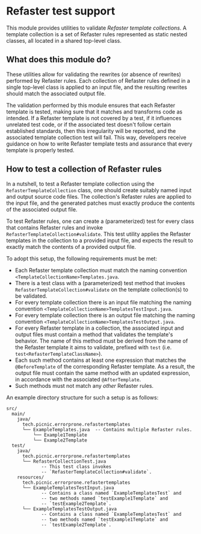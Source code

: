 # Refaster test support

This module provides utilities to validate _Refaster template collections_. A
template collection is a set of Refaster rules represented as static nested
classes, all located in a shared top-level class.

## What does this module do?

These utilities allow for validating the rewrites (or absence of rewrites)
performed by Refaster rules. Each collection of Refaster rules defined in a
single top-level class is applied to an input file, and the resulting rewrites
should match the associated output file.

The validation performed by this module ensures that each Refaster template is
tested, making sure that it matches and transforms code as intended. If a
Refaster template is not covered by a test, if it influences unrelated test
code, or if the associated test doesn't follow certain established standards,
then this irregularity will be reported, and the associated template collection
test will fail. This way, developers receive guidance on how to write Refaster
template tests and assurance that every template is properly tested.

## How to test a collection of Refaster rules

In a nutshell, to test a Refaster template collection using the
`RefasterTemplateCollection` class, one should create suitably named input and
output source code files. The collection's Refaster rules are applied to the
input file, and the generated patches must exactly produce the contents of
the associated output file.

To test Refaster rules, one can create a (parameterized) test for every class
that contains Refaster rules and invoke
`RefasterTemplateCollection#validate`. This test utility applies the Refaster
templates in the collection to a provided input file, and expects the result to
exactly match the contents of a provided output file.

To adopt this setup, the following requirements must be met:

- Each Refaster template collection must match the naming convention
  `<TemplateCollectionName>Templates.java`.
- There is a test class with a (parameterized) test method that invokes
  `RefasterTemplateCollection#validate` on the template collection(s) to be
  validated.
- For every template collection there is an input file matching the naming
  convention `<TemplateCollectionName>TemplatesTestInput.java`.
- For every template collection there is an output file matching the naming
  convention `<TemplateCollectionName>TemplatesTestOutput.java`.
- For every Refaster template in a collection, the associated input and output
  files must contain a method that validates the template's behavior. The name
  of this method must be derived from the name of the Refaster template it aims
  to validate, prefixed with `test` (i.e. `test<RefasterTemplateClassName>`).
- Each such method contains at least one expression that matches the
  `@BeforeTemplate` of the corresponding Refaster template. As a result, the
  output file must contain the same method with an updated expression, in
  accordance with the associated `@AfterTemplate`.
- Such methods must not match any _other_ Refaster rules.

An example directory structure for such a setup is as follows:
```
src/
  main/
    java/
      tech.picnic.errorprone.refastertemplates
      └── ExampleTemplates.java  -- Contains multiple Refaster rules.
          └── Example1Template
          └── Example2Template
  test/
    java/
      tech.picnic.errorprone.refastertemplates
      └── RefasterCollectionTest.java
             -- This test class invokes
             -- `RefasterTemplateCollection#validate`.
    resources/
      tech.picnic.errorprone.refastertemplates
      └── ExampleTemplatesTestInput.java
             -- Contains a class named `ExampleTemplatesTest` and
             -- two methods named `testExample1Template` and
             -- `testExample2Template`.
      └── ExampleTemplatesTestOutput.java
             -- Contains a class named `ExampleTemplatesTest` and
             -- two methods named `testExample1Template` and
             -- `testExample2Template`.
```
